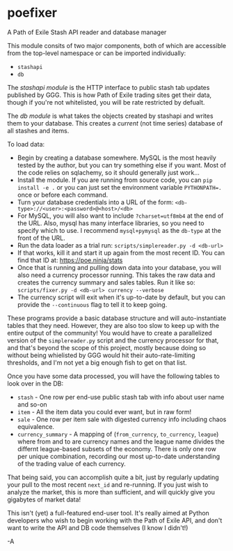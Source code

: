 # poefixer
A Path of Exile Stash API reader and database manager

This module consits of two major components, both of which are
accessible from the top-level namespace or can be imported individually:

* `stashapi`
* `db`

The *stashapi module* is the HTTP interface to public stash tab updates
published by GGG. This is how Path of Exile trading sites get their data,
though if you're not whitelisted, you will be rate restricted by defualt.

The *db module* is what takes the objects created by stashapi and writes them
to your database. This creates a _current_ (not time series) database of all
stashes and items.

To load data:

* Begin by creating a database somewhere. MySQL is the most
  heavily tested by the author, but you can try something else
  if you want. Most of the code relies on sqlachemy, so it should
  generally just work...
* Install the module. If you are running from source code, you
  can `pip install -e .` or you can just set the environment variable
  `PYTHONPATH=.` once or before each command.
* Turn your database credentials into a URL of the form:
  `<db-type>://<user>:<password>@<host>/<db>`
* For MySQL, you will also want to include `?charset=utf8mb4` at
  the end of the URL. Also, mysql has many interface libraries, so
  you need to specify which to use. I recommend `mysql+pymysql` as
  the `db-type` at the front of the URL.
* Run the data loader as a trial run: `scripts/simplereader.py -d <db-url>`
* If that works, kill it and start it up again from the most recent ID.
  You can find that ID at: https://poe.ninja/stats
* Once that is running and pulling down data into your database, you will
  also need a currency processor running. This takes the raw data and
  creates the currency summary and sales tables. Run it like so:
  `scripts/fixer.py -d <db-url> currency --verbose`
* The currency script will exit when it's up-to-date
  by default, but you can provide the `--continuous` flag
  to tell it to keep going.

These programs provide a basic database structure and will auto-instantiate
tables that they need. However, they are also too slow to keep up with the
entire output of the community! You would have to create a parallelized
version of the `simplereader.py` script and the currency processor for
that, and that's beyond the scope of this project, mostly because doing
so without being whielisted by GGG would hit their auto-rate-limiting
thresholds, and I'm not yet a big enough fish to get on that list.

Once you have some data processed, you will have the following tables to
look over in the DB:

* `stash` - One row per end-use public stash tab with info about user name
            and so-on
* `item` - All the item data you could ever want, but in raw form!
* `sale` - One row per item sale with digested currency info including
           chaos equivalence.
* `currency_summary` - A mapping of (`from_currency`, `to_currency`, `league`)
                       where from and to are currency names and the league
                       name divides the differnt league-based subsets of the
                       economy. There is only one row per unique combination,
                       recording our most up-to-date understanding
                       of the trading value of each currency.

That being said, you can accomplish quite a bit, just by regularly updating
your pull to the most recent `next_id` and re-running. If you just wish
to analyze the market, this is more than sufficient, and will quickly give
you gigabytes of market data!

This isn't (yet) a full-featured end-user tool. It's really aimed at
Python developers who wish to begin working with the Path of Exile API,
and don't want to write the API and DB code themselves (I know I didn't!)

-A
